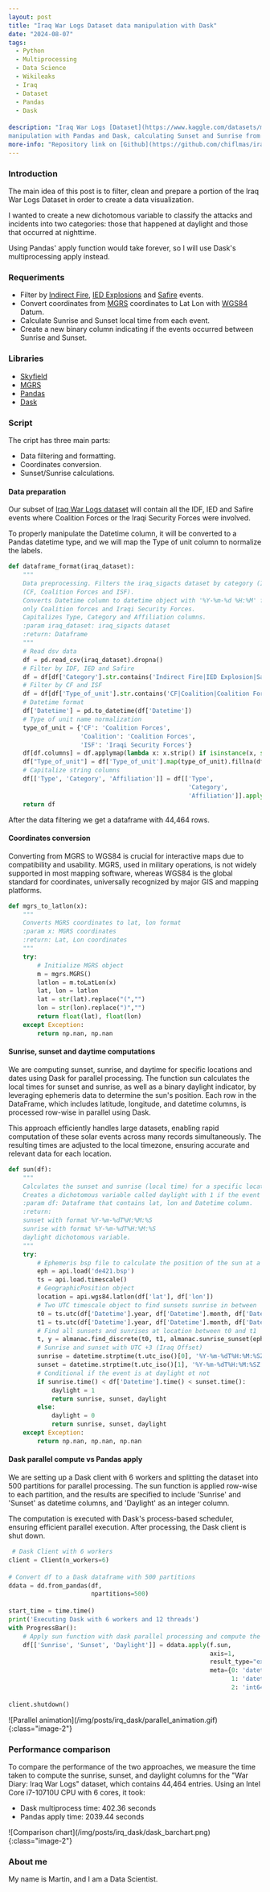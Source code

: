 ```yaml
---
layout: post
title: "Iraq War Logs Dataset data manipulation with Dask"
date: "2024-08-07"
tags: 
  - Python
  - Multiprocessing
  - Data Science
  - Wikileaks
  - Iraq
  - Dataset
  - Pandas
  - Dask

description: "Iraq War Logs [Dataset](https://www.kaggle.com/datasets/martinmateo/iraq-war-logs) data 
manipulation with Pandas and Dask, calculating Sunset and Sunrise from MGRS coordinates."  
more-info: "Repository link on [Github](https://github.com/chiflmas/iraq_viz)"
---
```


### Introduction

The main idea of this post is to filter, clean and prepare a portion of the Iraq War Logs Dataset in order to
create a data visualization.

I wanted to create a new dichotomous variable to classify the attacks and incidents into two categories: those that happened 
at daylight and those that occurred at nighttime.

Using Pandas' apply function would take forever, so I will use Dask's multiprocessing apply instead.

### Requeriments

- Filter by [Indirect Fire](https://en.wikipedia.org/wiki/Indirect_fire), [IED Explosions](https://en.wikipedia.org/wiki/Improvised_explosive_device) and [Safire](https://en.wikipedia.org/wiki/Surface-to-air_missile) events.
- Convert coordinates from [MGRS](https://en.wikipedia.org/wiki/Military_Grid_Reference_System) coordinates
to Lat Lon with [WGS84](https://en.wikipedia.org/wiki/World_Geodetic_System) Datum.
- Calculate Sunrise and Sunset local time from each event.
- Create a new binary column indicating if the events occurred between Sunrise and Sunset.

### Libraries

- [Skyfield](https://rhodesmill.org/skyfield/)
- [MGRS](https://github.com/hobuinc/mgrs)
- [Pandas](https://pandas.pydata.org/)
- [Dask](https://www.dask.org/)

### Script

The cript has three main parts:

- Data filtering and formatting.
- Coordinates conversion.
- Sunset/Sunrise calculations.

#### Data preparation

Our subset of [Iraq War Logs dataset](https://www.kaggle.com/datasets/martinmateo/iraq-war-logs) will contain all the IDF, IED and Safire
events where Coalition Forces or the Iraqi Security Forces were involved.

To properly manipulate the Datetime column, it will be converted to a Pandas datetime type, and we will map the Type of 
unit column to normalize the labels.

```python
def dataframe_format(iraq_dataset):
    """
    Data preprocessing. Filters the iraq_sigacts dataset by category (Indirect fire, IED and Safire) and by type of unit
    (CF, Coalition Forces and ISF).
    Converts Datetime column to datetime object with '%Y-%m-%d %H:%M' format and maps type of unit column to contain
    only Coalition forces and Iraqi Security Forces.
    Capitalizes Type, Category and Affiliation columns.
    :param iraq_dataset: iraq_sigacts dataset
    :return: Dataframe
    """
    # Read dsv data
    df = pd.read_csv(iraq_dataset).dropna()
    # Filter by IDF, IED and Safire
    df = df[df['Category'].str.contains('Indirect Fire|IED Explosion|Safire')]
    # Filter by CF and ISF
    df = df[df['Type_of_unit'].str.contains('CF|Coalition|Coalition Forces|ISF')]
    # Datetime format
    df['Datetime'] = pd.to_datetime(df['Datetime'])
    # Type of unit name normalization
    type_of_unit = {'CF': 'Coalition Forces',
                    'Coalition': 'Coalition Forces',
                    'ISF': 'Iraqi Security Forces'}
    df[df.columns] = df.applymap(lambda x: x.strip() if isinstance(x, str) else x)
    df["Type_of_unit"] = df['Type_of_unit'].map(type_of_unit).fillna(df['Type_of_unit'])
    # Capitalize string columns
    df[['Type', 'Category', 'Affiliation']] = df[['Type',
                                                  'Category',
                                                  'Affiliation']].apply(lambda x: x.str.capitalize())
    return df
```

After the data filtering we get a dataframe with 44,464 rows.

#### Coordinates conversion

Converting from MGRS to WGS84 is crucial for interactive maps due to compatibility and usability. MGRS, used in military operations, 
is not widely supported in most mapping software, whereas WGS84 is the global standard for coordinates, universally recognized 
by major GIS and mapping platforms.

```python
def mgrs_to_latlon(x):
    """
    Converts MGRS coordinates to lat, lon format
    :param x: MGRS coordinates
    :return: Lat, Lon coordinates
    """
    try:
        # Initialize MGRS object
        m = mgrs.MGRS()
        latlon = m.toLatLon(x)
        lat, lon = latlon
        lat = str(lat).replace("(","")
        lon = str(lon).replace(")","")
        return float(lat), float(lon)
    except Exception:
        return np.nan, np.nan
```

#### Sunrise, sunset and daytime computations


We are computing sunset, sunrise, and daytime for specific locations and dates using Dask for parallel processing. The 
function sun calculates the local times for sunset and sunrise, as well as a binary daylight indicator, by leveraging 
ephemeris data to determine the sun's position. Each row in the DataFrame, which includes latitude, longitude, and datetime 
columns, is processed row-wise in parallel using Dask.

This approach efficiently handles large datasets, enabling rapid 
computation of these solar events across many records simultaneously. The resulting times are adjusted to the local timezone, 
ensuring accurate and relevant data for each location.

```python
def sun(df):
    """
    Calculates the sunset and sunrise (local time) for a specific location (lat, lon) and a specific day.
    Creates a dichotomous variable called daylight with 1 if the event occurred at daylight.
    :param df: Dataframe that contains lat, lon and Datetime column.
    :return:
    sunset with format %Y-%m-%dT%H:%M:%S
    sunrise with format %Y-%m-%dT%H:%M:%S
    daylight dichotomous variable.
    """
    try:
        # Ephemeris bsp file to calculate the position of the sun at a specific location and date.
        eph = api.load('de421.bsp')
        ts = api.load.timescale()
        # GeographicPosition object
        location = api.wgs84.latlon(df['lat'], df['lon'])
        # Two UTC timescale object to find sunsets sunrise in between
        t0 = ts.utc(df['Datetime'].year, df['Datetime'].month, df['Datetime'].day, 0)
        t1 = ts.utc(df['Datetime'].year, df['Datetime'].month, df['Datetime'].day, 23)
        # Find all sunsets and sunrises at location between t0 and t1
        t, y = almanac.find_discrete(t0, t1, almanac.sunrise_sunset(eph, location))
        # Sunrise and sunset with UTC +3 (Iraq Offset)
        sunrise = datetime.strptime(t.utc_iso()[0], '%Y-%m-%dT%H:%M:%SZ') + timedelta(hours=3)
        sunset = datetime.strptime(t.utc_iso()[1], '%Y-%m-%dT%H:%M:%SZ') + timedelta(hours=3)
        # Conditional if the event is at daylight ot not
        if sunrise.time() < df['Datetime'].time() < sunset.time():
            daylight = 1
            return sunrise, sunset, daylight
        else:
            daylight = 0
            return sunrise, sunset, daylight
    except Exception:
        return np.nan, np.nan, np.nan
```

#### Dask parallel compute vs Pandas apply

We are setting up a Dask client with 6 workers and splitting the dataset into 500 partitions for parallel processing. The 
sun function is applied row-wise to each partition, and the results are specified to include 'Sunrise' and 'Sunset' as 
datetime columns, and 'Daylight' as an integer column.

The computation is executed with Dask's process-based scheduler, 
ensuring efficient parallel execution. After processing, the Dask client is shut down.

```python
 # Dask Client with 6 workers
client = Client(n_workers=6)

# Convert df to a Dask dataframe with 500 partitions
ddata = dd.from_pandas(df,
                       npartitions=500)

start_time = time.time()
print('Executing Dask with 6 workers and 12 threads')
with ProgressBar():
    # Apply sun function with dask parallel processing and compute the dask object to get a pandas df.
    df[['Sunrise', 'Sunset', 'Daylight']] = ddata.apply(f.sun,
                                                        axis=1,
                                                        result_type="expand",
                                                        meta={0: 'datetime64[ns]',
                                                              1: 'datetime64[ns]',
                                                              2: 'int64'}).compute(scheduler='processes')

client.shutdown()
```

<span class="image-center">
    ![Parallel animation](/img/posts/irq_dask/parallel_animation.gif){:class="image-2"}
</span>

### Performance comparison

To compare the performance of the two approaches, we measure the time taken to compute the sunrise, sunset, and daylight 
columns for the "War Diary: Iraq War Logs" dataset, which contains 44,464 entries. Using an Intel Core i7-10710U CPU with 
6 cores, it took:

* Dask multiprocess time: 402.36 seconds
* Pandas apply time: 2039.44 seconds

<span class="image-center">
    ![Comparison chart](/img/posts/irq_dask/dask_barchart.png){:class="image-2"}
</span>

### About me

My name is Martin, and I am a Data Scientist.